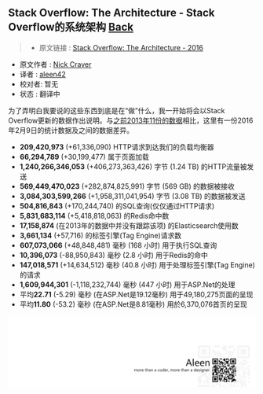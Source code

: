 ## Stack Overflow: The Architecture - Stack Overflow的系统架构 [**Back**](./../translation.md)

> * 原文链接 : [Stack Overflow: The Architecture - 2016](http://nickcraver.com/blog/2016/02/17/stack-overflow-the-architecture-2016-edition/)
* 原文作者 : [Nick Craver](https://github.com/NickCraver)
* 译者 : [aleen42](https://github.com/aleen42) 
* 校对者: 暂无
* 状态 :  翻译中

为了弄明白我要说的这些东西到底是在“做”什么，我一开始将会以Stack Overflow更新的数据作出说明。与[之前2013年11份的数据](http://nickcraver.com/blog/2013/11/22/what-it-takes-to-run-stack-overflow/)相比，这里有一份2016年2月9日的统计数据及之间的数据差异。
- **209,420,973** (+61,336,090) HTTP请求到达我们的负载均衡器
- **66,294,789** (+30,199,477) 属于页面加载
- **1,240,266,346,053** (+406,273,363,426) 字节 (1.24 TB) 的HTTP流量被发送
- **569,449,470,023** (+282,874,825,991) 字节 (569 GB) 的数据被接收
- **3,084,303,599,266** (+1,958,311,041,954) 字节 (3.08 TB) 的数据被发送
- **504,816,843** (+170,244,740) 的SQL查询(仅仅通过HTTP请求)
- **5,831,683,114** (+5,418,818,063) 的Redis命中数
- **17,158,874** (在2013年的数据中并没有跟踪该项) 的Elasticsearch使用数
- **3,661,134** (+57,716) 的标签引擎(Tag Engine)请求数
- **607,073,066** (+48,848,481) 毫秒 (168 小时) 用于执行SQL查询
- **10,396,073** (-88,950,843) 毫秒 (2.8 小时) 用于Redis的命中
- **147,018,571** (+14,634,512) 毫秒 (40.8 小时) 用于处理标签引擎(Tag Engine)的请求
- **1,609,944,301** (-1,118,232,744) 毫秒 (447 小时) 用于ASP.Net的处理
- 平均**22.71** (-5.29) 毫秒 (在ASP.Net是19.12毫秒) 用于49,180,275页面的呈现
- 平均**11.80** (-53.2) 毫秒 (在ASP.Net是8.81毫秒) 用於6,370,076首页的呈现

<a href="http://aleen42.github.io/" target="_blank" ><img src="./../../pic/tail.gif"></a>
